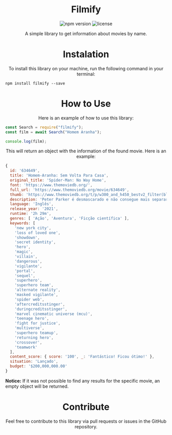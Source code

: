 <h1 align="center">Filmify</h1>

<p align="center">
  <img src="https://img.shields.io/npm/v/filmify.svg" alt="npm version">
  <img src="https://img.shields.io/github/license/emptydev1/filmify.svg" alt="license">
</p>

<p align="center">A simple library to get information about movies by name.</p>

<h1 align="center">Instalation</h1>

<p align="center">To install this library on your machine, run the following command in your terminal:</p>

```sh-session
npm install filmify --save
```

<h1 align="center">How to Use</h1>

<p align="center">Here is an example of how to use this library:</p>

```js
const Search = require("filmify");
const film = await Search("Homem Aranha");

console.log(film);
```

<p align="center">This will return an object with the information of the found movie. Here is an example:</p>

```js
{
  id: '634649',
  title: 'Homem-Aranha: Sem Volta Para Casa',
  original_title: 'Spider-Man: No Way Home',
  font: 'https://www.themoviedb.org/',
  full_url: 'https://www.themoviedb.org/movie/634649',
  thumb: 'https://www.themoviedb.org/t/p/w300_and_h450_bestv2_filter(blur)/fVzXp3NwovUlLe7fvoRynCmBPNc.jpg',
  description: 'Peter Parker é desmascarado e não consegue mais separar sua vida normal dos grandes riscos de ser um super-herói. Quando ele pede ajuda ao Doutor Estranho, os riscos se tornam ainda mais perigosos, e o forçam a descobrir o que realmente significa ser o Homem-Aranha...',
  language: 'Inglês',
  release_year: '2021',
  runtime: '2h 29m',
  genres: [ 'Ação', 'Aventura', 'Ficção científica' ],
  keywords: [
    'new york city',
    'loss of loved one',
    'showdown',
    'secret identity',
    'hero',
    'magic',
    'villain',
    'dangerous',
    'vigilante',
    'portal',
    'sequel',
    'superhero',
    'superhero team',
    'alternate reality',
    'masked vigilante',
    'spider web',
    'aftercreditsstinger',
    'duringcreditsstinger',
    'marvel cinematic universe (mcu)',
    'teenage hero',
    'fight for justice',
    'multiverse',
    'superhero teamup',
    'returning hero',
    'crossover',
    'teamwork'
  ],
  content_score: { score: '100', _: 'Fantástico! Ficou ótimo!' },
  situation: 'Lançado',
  budget: '$200,000,000.00'
}
```

<p><b>Notice:</b> If it was not possible to find any results for the specific movie, an empty object will be returned.</p>

<h1 align="center">Contribute</h1>

<p align="center">Feel free to contribute to this library via pull requests or issues in the GitHub repository.</p>
